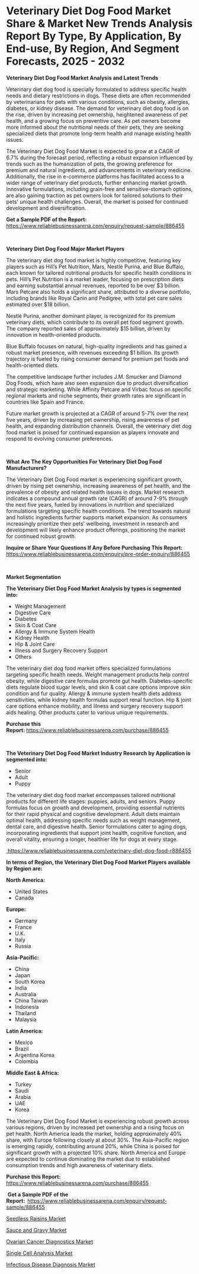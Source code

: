 <p><h1>Veterinary Diet Dog Food Market Share & Market New Trends Analysis Report By Type, By Application, By End-use, By Region, And Segment Forecasts, 2025 - 2032</h1></p><p><strong>Veterinary Diet Dog Food Market Analysis and Latest Trends</strong></p>
<p><p>Veterinary diet dog food is specially formulated to address specific health needs and dietary restrictions in dogs. These diets are often recommended by veterinarians for pets with various conditions, such as obesity, allergies, diabetes, or kidney disease. The demand for veterinary diet dog food is on the rise, driven by increasing pet ownership, heightened awareness of pet health, and a growing focus on preventive care. As pet owners become more informed about the nutritional needs of their pets, they are seeking specialized diets that promote long-term health and manage existing health issues.</p><p>The Veterinary Diet Dog Food Market is expected to grow at a CAGR of 6.7% during the forecast period, reflecting a robust expansion influenced by trends such as the humanization of pets, the growing preference for premium and natural ingredients, and advancements in veterinary medicine. Additionally, the rise in e-commerce platforms has facilitated access to a wider range of veterinary diet products, further enhancing market growth. Innovative formulations, including grain-free and sensitive-stomach options, are also gaining traction as pet owners look for tailored solutions to their pets' unique health challenges. Overall, the market is poised for continued development and diversification.</p></p>
<p><strong>Get a Sample PDF of the Report:&nbsp;</strong> <a href="https://www.reliablebusinessarena.com/enquiry/request-sample/886455?utm_campaign=2195&utm_medium=2&utm_source=Github&utm_content=ia&utm_term=07042025&utm_id=veterinary-diet-dog-food">https://www.reliablebusinessarena.com/enquiry/request-sample/886455</a></p>
<p>&nbsp;</p>
<p><strong>Veterinary Diet Dog Food Major Market Players</strong></p>
<p><p>The veterinary diet dog food market is highly competitive, featuring key players such as Hill’s Pet Nutrition, Mars, Nestlé Purina, and Blue Buffalo, each known for tailored nutritional products for specific health conditions in pets. Hill’s Pet Nutrition is a market leader, focusing on prescription diets and earning substantial annual revenues, reported to be over $3 billion. Mars Petcare also holds a significant share, attributed to a diverse portfolio, including brands like Royal Canin and Pedigree, with total pet care sales estimated over $18 billion.</p><p>Nestlé Purina, another dominant player, is recognized for its premium veterinary diets, which contribute to its overall pet food segment growth. The company reported sales of approximately $15 billion, driven by innovation in health-oriented products. </p><p>Blue Buffalo focuses on natural, high-quality ingredients and has gained a robust market presence, with revenues exceeding $1 billion. Its growth trajectory is fueled by rising consumer demand for premium pet foods and health-oriented diets.</p><p>The competitive landscape further includes J.M. Smucker and Diamond Dog Foods, which have also seen expansion due to product diversification and strategic marketing. While Affinity Petcare and Virbac focus on specific regional markets and niche segments, their growth rates are significant in countries like Spain and France.</p><p>Future market growth is projected at a CAGR of around 5-7% over the next five years, driven by increasing pet ownership, rising awareness of pet health, and expanding distribution channels. Overall, the veterinary diet dog food market is poised for continued expansion as players innovate and respond to evolving consumer preferences.</p></p>
<p>&nbsp;</p>
<p><strong>What Are The Key Opportunities For Veterinary Diet Dog Food Manufacturers?</strong></p>
<p><p>The Veterinary Diet Dog Food market is experiencing significant growth, driven by rising pet ownership, increasing awareness of pet health, and the prevalence of obesity and related health issues in dogs. Market research indicates a compound annual growth rate (CAGR) of around 7-9% through the next five years, fueled by innovations in nutrition and specialized formulations targeting specific health conditions. The trend towards natural and holistic ingredients further supports market expansion. As consumers increasingly prioritize their pets' wellbeing, investment in research and development will likely enhance product offerings, positioning the market for continued robust growth.</p></p>
<p><strong>Inquire or Share Your Questions If Any Before Purchasing This Report:</strong> <a href="https://www.reliablebusinessarena.com/enquiry/pre-order-enquiry/886455?utm_campaign=2195&utm_medium=2&utm_source=Github&utm_content=ia&utm_term=07042025&utm_id=veterinary-diet-dog-food">https://www.reliablebusinessarena.com/enquiry/pre-order-enquiry/886455</a></p>
<p>&nbsp;</p>
<p><strong>Market Segmentation</strong></p>
<p><strong>The Veterinary Diet Dog Food Market Analysis by types is segmented into:</strong></p>
<p><ul><li>Weight Management</li><li>Digestive Care</li><li>Diabetes</li><li>Skin & Coat Care</li><li>Allergy & Immune System Health</li><li>Kidney Health</li><li>Hip & Joint Care</li><li>Illness and Surgery Recovery Support</li><li>Others</li></ul></p>
<p><p>The veterinary diet dog food market offers specialized formulations targeting specific health needs. Weight management products help control obesity, while digestive care formulas promote gut health. Diabetes-specific diets regulate blood sugar levels, and skin & coat care options improve skin condition and fur quality. Allergy & immune system health diets address sensitivities, while kidney health formulas support renal function. Hip & joint care options enhance mobility, and illness and surgery recovery support aids healing. Other products cater to various unique requirements.</p></p>
<p><strong>Purchase this Report:&nbsp;</strong><a href="https://www.reliablebusinessarena.com/purchase/886455?utm_campaign=2195&utm_medium=2&utm_source=Github&utm_content=ia&utm_term=07042025&utm_id=veterinary-diet-dog-food">https://www.reliablebusinessarena.com/purchase/886455</a></p>
<p>&nbsp;</p>
<p><strong>The Veterinary Diet Dog Food Market Industry Research by Application is segmented into:</strong></p>
<p><ul><li>Senior</li><li>Adult</li><li>Puppy</li></ul></p>
<p><p>The veterinary diet dog food market encompasses tailored nutritional products for different life stages: puppies, adults, and seniors. Puppy formulas focus on growth and development, providing essential nutrients for their rapid physical and cognitive development. Adult diets maintain optimal health, addressing specific needs such as weight management, dental care, and digestive health. Senior formulations cater to aging dogs, incorporating ingredients that support joint health, cognitive function, and overall vitality, ensuring a longer, healthier life for dogs at every stage.</p></p>
<p><a href="https://www.reliablebusinessarena.com/veterinary-diet-dog-food-r886455?utm_campaign=2195&utm_medium=2&utm_source=Github&utm_content=ia&utm_term=07042025&utm_id=veterinary-diet-dog-food">&nbsp;https://www.reliablebusinessarena.com/veterinary-diet-dog-food-r886455</a></p>
<p><strong>In terms of Region, the Veterinary Diet Dog Food Market Players available by Region are:</strong></p>
<p>
    <p> <strong> North America: </strong>
        <ul>
            <li>United States</li>
            <li>Canada</li>
        </ul>
        </p> 
    <p> <strong> Europe: </strong>
        <ul>
            <li>Germany</li>
            <li>France</li>
            <li>U.K.</li>
            <li>Italy</li>
            <li>Russia</li>
        </ul>
        </p> 
    <p> <strong> Asia-Pacific: </strong>
        <ul>
            <li>China</li>
            <li>Japan</li>
            <li>South Korea</li>
            <li>India</li>
            <li>Australia</li>
            <li>China Taiwan</li>
            <li>Indonesia</li>
            <li>Thailand</li>
            <li>Malaysia</li>
        </ul>
        </p> 
    <p> <strong> Latin America: </strong>
        <ul>
            <li>Mexico</li>
            <li>Brazil</li>
            <li>Argentina Korea</li>
            <li>Colombia</li>
        </ul>
        </p> 
    <p> <strong> Middle East & Africa: </strong>
        <ul>
            <li>Turkey</li>
            <li>Saudi</li>
            <li>Arabia</li>
            <li>UAE</li>
            <li>Korea</li>
        </ul>
    </p>
    </p>
<p><p>The Veterinary Diet Dog Food Market is experiencing robust growth across various regions, driven by increased pet ownership and a rising focus on pet health. North America leads the market, holding approximately 40% share, with Europe following closely at about 30%. The Asia-Pacific region is emerging rapidly, contributing around 20%, while China is poised for significant growth with a projected 10% share. North America and Europe are expected to continue dominating the market due to established consumption trends and high awareness of veterinary diets.</p></p>
<p><strong>Purchase this Report: </strong><a href="https://www.reliablebusinessarena.com/purchase/886455?utm_campaign=2195&utm_medium=2&utm_source=Github&utm_content=ia&utm_term=07042025&utm_id=veterinary-diet-dog-food">https://www.reliablebusinessarena.com/purchase/886455</a></p>
<p>&nbsp;<strong>Get a Sample PDF of the Report:&nbsp;&nbsp;</strong><a href="https://www.reliablebusinessarena.com/enquiry/request-sample/886455?utm_campaign=2195&utm_medium=2&utm_source=Github&utm_content=ia&utm_term=07042025&utm_id=veterinary-diet-dog-food">https://www.reliablebusinessarena.com/enquiry/request-sample/886455</a></p>
<p><strong></strong></p>
<p><p><a href="https://github.com/dubelsuehsik/Market-Research-Report-List-1/blob/main/seedless-raisins-market.md?utm_campaign=2195&utm_medium=2&utm_source=Github&utm_content=ia&utm_term=07042025&utm_id=veterinary-diet-dog-food">Seedless Raisins Market</a></p><p><a href="https://github.com/lolahberkik5/Market-Research-Report-List-1/blob/main/sauce-and-gravy-market.md?utm_campaign=2195&utm_medium=2&utm_source=Github&utm_content=ia&utm_term=07042025&utm_id=veterinary-diet-dog-food">Sauce and Gravy Market</a></p><p><a href="https://www.linkedin.com/pulse/analyzing-ovarian-cancer-diagnostics-market-size-revenue-qn1me?utm_campaign=2195&utm_medium=2&utm_source=Github&utm_content=ia&utm_term=07042025&utm_id=veterinary-diet-dog-food">Ovarian Cancer Diagnostics Market</a></p><p><a href="https://www.linkedin.com/pulse/projected-market-growth-single-cell-analysis-125-ztnde?utm_campaign=2195&utm_medium=2&utm_source=Github&utm_content=ia&utm_term=07042025&utm_id=veterinary-diet-dog-food">Single Cell Analysis Market</a></p><p><a href="https://www.linkedin.com/pulse/infectious-disease-diagnosis-market-analysis-size-ghk3e?utm_campaign=2195&utm_medium=2&utm_source=Github&utm_content=ia&utm_term=07042025&utm_id=veterinary-diet-dog-food">Infectious Disease Diagnosis Market</a></p></p>
